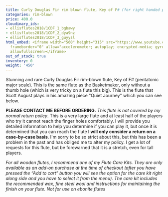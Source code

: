 ```yaml
---
title: Curly Douglas Fir rim blown flute, Key of F# (for right handed player)
categories: rim-blown
price: 400.0
cloudinary_ids:
- ellisflutes2018/1CDF_1_bgbawy
- ellisflutes2018/1CDF_2_dya9nz
- ellisflutes2018/1CDF_3_guyysl
html_embed: <iframe width="560" height="315" src="https://www.youtube.com/embed/MLioZXdCrjg"
  frameborder="0" allow="accelerometer; autoplay; encrypted-media; gyroscope; picture-in-picture"
  allowfullscreen></iframe>
out_of_stock: true
inventory: 0
weight: '450'
---
```


Stunning and rare Curly Douglas Fir rim-blown flute, Key of F# (pentatonic major scale).  This is the same flute as the Basketmaker, only without a thumb hole (which is very tricky on a flute this big).  This is the flute that Scott August plays in his amazing piece "Quiet Journey" which you can see below.

**PLEASE CONTACT ME BEFORE ORDERING.**  *This flute is not covered by my normal return policy*. This is a very large flute and at least half of the players who try it cannot reach the finger holes comfortably.  I will provide you detailed information to help you determine if you can play it, but once it is determined that you can reach the flute **I will only consider a return on a case-by-case basis**.  I'm sorry to be so strict about this, but this has been a problem in the past and has obliged me to alter my policy.  I get a lot of requests for this flute, but be forewarned that it is a stretch, even for tall players.

*For all wooden flutes, I recommend one of my Flute Care Kits.  They are only available as an add-on purchase at the time of checkout (after you have pressed the “Add to cart” button you will see the option for the care kit right along side and you have to select it from the menu). The care kit includes the recommended wax, fine steel wool and instructions for maintaining the finish on your flute.  Not for use on ebonite flutes*

